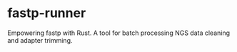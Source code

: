 # fastp-runner
Empowering fastp with Rust. A tool for batch processing NGS data cleaning and adapter trimming.
